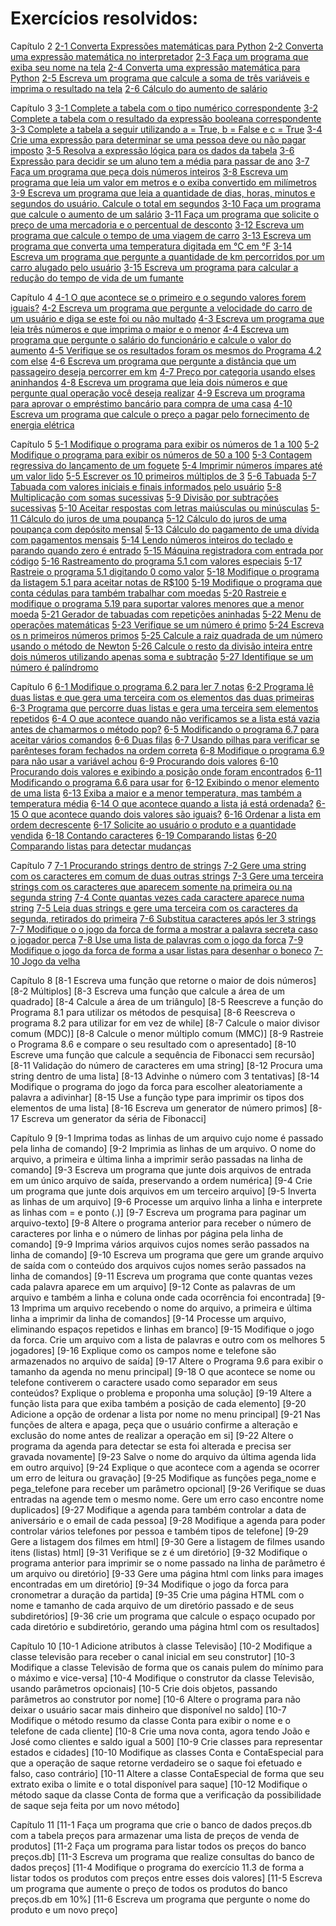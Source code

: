 # Exercícios resolvidos:

Capítulo 2
[2-1 Converta Expressões matemáticas para Python](https://github.com/YuriAoyamaSE/codigo_s/blob/main/exercicios/02-01.py)
[2-2 Converta uma expressão matemática no interpretador](https://github.com/YuriAoyamaSE/codigo_s/blob/main/exercicios/02-02.py)
[2-3 Faça um programa que exiba seu nome na tela](https://github.com/YuriAoyamaSE/codigo_s/blob/main/exercicios/02-03.py)
[2-4 Converta uma expressão matemática para Python](https://github.com/YuriAoyamaSE/codigo_s/blob/main/exercicios/02-04.py)
[2-5 Escreva um programa que calcule a soma de três variáveis e imprima o resultado na tela](https://github.com/YuriAoyamaSE/codigo_s/blob/main/exercicios/02-05.py)
[2-6 Cálculo do aumento de salário](https://github.com/YuriAoyamaSE/codigo_s/blob/main/exercicios/02-06.py)

Capítulo 3
[3-1 Complete a tabela com o tipo numérico correspondente](https://github.com/YuriAoyamaSE/codigo_s/blob/main/exercicios/03-01)
[3-2 Complete a tabela com o resultado da expressão booleana correspondente](https://github.com/YuriAoyamaSE/codigo_s/blob/main/exercicios/03-02)
[3-3 Complete a tabela a seguir utilizando a = True, b = False e c = True](https://github.com/YuriAoyamaSE/codigo_s/blob/main/exercicios/03-03)
[3-4 Crie uma expressão para determinar se uma pessoa deve ou não pagar imposto](https://github.com/YuriAoyamaSE/codigo_s/blob/main/exercicios/03-04)
[3-5 Resolva a expressão lógica para os dados da tabela](https://github.com/YuriAoyamaSE/codigo_s/blob/main/exercicios/03-05)
[3-6 Expressão para decidir se um aluno tem a média para passar de ano](https://github.com/YuriAoyamaSE/codigo_s/blob/main/exercicios/03-06)
[3-7 Faça um programa que peça dois números inteiros](https://github.com/YuriAoyamaSE/codigo_s/blob/main/exercicios/03-07.py)
[3-8 Escreva um programa que leia um valor em metros e o exiba convertido em milímetros](https://github.com/YuriAoyamaSE/codigo_s/blob/main/exercicios/03-08.py)
[3-9 Escreva um programa que leia a quantidade de dias, horas, minutos e segundos do usuário. Calcule o total em segundos](https://github.com/YuriAoyamaSE/codigo_s/blob/main/exercicios/03-09.py)
[3-10 Faça um programa que calcule o aumento de um salário](https://github.com/YuriAoyamaSE/codigo_s/blob/main/exercicios/03-10.py)
[3-11 Faça um programa que solicite o preço de uma mercadoria e o percentual de desconto](https://github.com/YuriAoyamaSE/codigo_s/blob/main/exercicios/03-11.py)
[3-12 Escreva um programa que calcule o tempo de uma viagem de carro](https://github.com/YuriAoyamaSE/codigo_s/blob/main/exercicios/03-12.py)
[3-13 Escreva um programa que converta uma temperatura digitada em °C em °F](https://github.com/YuriAoyamaSE/codigo_s/blob/main/exercicios/03-13.py)
[3-14 Escreva um programa que pergunte a quantidade de km percorridos por um carro alugado pelo usuário](https://github.com/YuriAoyamaSE/codigo_s/blob/main/exercicios/03-14.py)
[3-15 Escreva um programa para calcular a redução do tempo de vida de um fumante](https://github.com/YuriAoyamaSE/codigo_s/blob/main/exercicios/03-15.py)

Capítulo 4
[4-1 O que acontece se o primeiro e o segundo valores forem iguais?](https://github.com/YuriAoyamaSE/codigo_s/blob/main/exercicios/04-01)
[4-2 Escreva um programa que pergunte a velocidade do carro de um usuário e diga se este foi ou não multado](https://github.com/YuriAoyamaSE/codigo_s/blob/main/exercicios/04-02.py)
[4-3 Escreva um programa que leia três números e que imprima o maior e o menor](https://github.com/YuriAoyamaSE/codigo_s/blob/main/exercicios/04-03.py)
[4-4 Escreva um programa que pergunte o salário do funcionário e calcule o valor do aumento](https://github.com/YuriAoyamaSE/codigo_s/blob/main/exercicios/04-04.py)
[4-5 Verifique se os resultados foram os mesmos do Programa 4.2 com else](https://github.com/YuriAoyamaSE/codigo_s/blob/main/exercicios/04-05)
[4-6 Escreva um programa que pergunte a distância que um passageiro deseja percorrer em km](https://github.com/YuriAoyamaSE/codigo_s/blob/main/exercicios/04-06.py)
[4-7 Preço por categoria usando elses aninhandos](https://github.com/YuriAoyamaSE/codigo_s/blob/main/exercicios/04-07)
[4-8 Escreva um programa que leia dois números e que pergunte qual operação você deseja realizar](https://github.com/YuriAoyamaSE/codigo_s/blob/main/exercicios/04-08.py)
[4-9 Escreva um programa para aprovar o empréstimo bancário para compra de uma casa](https://github.com/YuriAoyamaSE/codigo_s/blob/main/exercicios/04-09.py)
[4-10 Escreva um programa que calcule o preço a pagar pelo fornecimento de energia elétrica](https://github.com/YuriAoyamaSE/codigo_s/blob/main/exercicios/04-10.py)

Capítulo 5
[5-1 Modifique o programa para exibir os números de 1 a 100](https://github.com/YuriAoyamaSE/codigo_s/blob/main/exercicios/05-01.py)
[5-2 Modifique o programa para exibir os números de 50 a 100](https://github.com/YuriAoyamaSE/codigo_s/blob/main/exercicios/05-01.py)
[5-3 Contagem regressiva do lançamento de um foguete](https://github.com/YuriAoyamaSE/codigo_s/blob/main/exercicios/05-03.py)
[5-4 Imprimir números ímpares até um valor lido](https://github.com/YuriAoyamaSE/codigo_s/blob/main/exercicios/05-04.py)
[5-5 Escrever os 10 primeiros múltiplos de 3](https://github.com/YuriAoyamaSE/codigo_s/blob/main/exercicios/05-05.py)
[5-6 Tabuada](https://github.com/YuriAoyamaSE/codigo_s/blob/main/exercicios/05-06.py)
[5-7 Tabuada com valores iniciais e finais informados pelo usuário](https://github.com/YuriAoyamaSE/codigo_s/blob/main/exercicios/05-07.py)
[5-8 Multiplicação com somas sucessivas](https://github.com/YuriAoyamaSE/codigo_s/blob/main/exercicios/05-08.py)
[5-9 Divisão por subtrações sucessivas](https://github.com/YuriAoyamaSE/codigo_s/blob/main/exercicios/05-09.py)
[5-10 Aceitar respostas com letras maiúsculas ou minúsculas](https://github.com/YuriAoyamaSE/codigo_s/blob/main/exercicios/05-10.py)
[5-11 Cálculo do juros de uma poupança](https://github.com/YuriAoyamaSE/codigo_s/blob/main/exercicios/05-11.py)
[5-12 Cálculo do juros de uma poupança com depósito mensal](https://github.com/YuriAoyamaSE/codigo_s/blob/main/exercicios/05-12.py)
[5-13 Cálculo do pagamento de uma dívida com pagamentos mensais](https://github.com/YuriAoyamaSE/codigo_s/blob/main/exercicios/05-13.py)
[5-14 Lendo números inteiros do teclado e parando quando zero é entrado](https://github.com/YuriAoyamaSE/codigo_s/blob/main/exercicios/05-14.py)
[5-15 Máquina registradora com entrada por código](https://github.com/YuriAoyamaSE/codigo_s/blob/main/exercicios/05-15.py)
[5-16 Rastreamento do programa 5.1 com valores especiais](https://github.com/YuriAoyamaSE/codigo_s/blob/main/exercicios/05-16)
[5-17 Rastreie o programa 5.1 digitando 0 como valor](https://github.com/YuriAoyamaSE/codigo_s/blob/main/exercicios/05-17)
[5-18 Modifique o programa da listagem 5.1 para aceitar notas de R$100](https://github.com/YuriAoyamaSE/codigo_s/blob/main/exercicios/05-18.py)
[5-19 Modifique o programa que conta cédulas para também trabalhar com moedas](https://github.com/YuriAoyamaSE/codigo_s/blob/main/exercicios/05-19.py)
[5-20 Rastreie e modifique o programa 5.19 para suportar valores menores que a menor moeda](https://github.com/YuriAoyamaSE/codigo_s/blob/main/exercicios/05-20.py)
[5-21 Gerador de tabuadas com repetições aninhadas](https://github.com/YuriAoyamaSE/codigo_s/blob/main/exercicios/05-21.py)
[5-22 Menu de operações matemáticas](https://github.com/YuriAoyamaSE/codigo_s/blob/main/exercicios/05-22.py)
[5-23 Verifique se um número é primo](https://github.com/YuriAoyamaSE/codigo_s/blob/main/exercicios/05-23.py)
[5-24 Escreva os n primeiros números primos](https://github.com/YuriAoyamaSE/codigo_s/blob/main/exercicios/05-24.py)
[5-25 Calcule a raiz quadrada de um número usando o método de Newton](https://github.com/YuriAoyamaSE/codigo_s/blob/main/exercicios/05-25.py)
[5-26 Calcule o resto da divisão inteira entre dois números utilizando apenas soma e subtração](https://github.com/YuriAoyamaSE/codigo_s/blob/main/exercicios/05-26.py)
[5-27 Identifique se um número é palíndromo](https://github.com/YuriAoyamaSE/codigo_s/blob/main/exercicios/05-27.py)

Capítulo 6
[6-1 Modifique o programa 6.2 para ler 7 notas](https://github.com/YuriAoyamaSE/codigo_s/blob/main/exercicios/06-01.py)
[6-2 Programa lê duas listas e que gera uma terceira com os elementos das duas primeiras](https://github.com/YuriAoyamaSE/codigo_s/blob/main/exercicios/06-02.py)
[6-3 Programa que percorre duas listas e gera uma terceira sem elementos repetidos](https://github.com/YuriAoyamaSE/codigo_s/blob/main/exercicios/06-03.py)
[6-4 O que acontece quando não verificamos se a lista está vazia antes de chamarmos o método pop?](https://github.com/YuriAoyamaSE/codigo_s/blob/main/exercicios/06-04)
[6-5 Modificando o programa 6.7 para aceitar vários comandos](https://github.com/YuriAoyamaSE/codigo_s/blob/main/exercicios/06-05.py)
[6-6 Duas filas](https://github.com/YuriAoyamaSE/codigo_s/blob/main/exercicios/06-06.py)
[6-7 Usando pilhas para verificar se parênteses foram fechados na ordem correta](https://github.com/YuriAoyamaSE/codigo_s/blob/main/exercicios/06-07.py)
[6-8 Modifique o programa 6.9 para não usar a variável achou](https://github.com/YuriAoyamaSE/codigo_s/blob/main/exercicios/06-08.py)
[6-9 Procurando dois valores](https://github.com/YuriAoyamaSE/codigo_s/blob/main/exercicios/06-09.py)
[6-10 Procurando dois valores e exibindo a posição onde foram encontrados](https://github.com/YuriAoyamaSE/codigo_s/blob/main/exercicios/06-10.py)
[6-11 Modificando o programa 6.6 para usar for](https://github.com/YuriAoyamaSE/codigo_s/blob/main/exercicios/06-11.py)
[6-12 Exibindo o menor elemento de uma lista](https://github.com/YuriAoyamaSE/codigo_s/blob/main/exercicios/06-12.py)
[6-13 Exiba a maior e a menor temperatura, mas também a temperatura média](https://github.com/YuriAoyamaSE/codigo_s/blob/main/exercicios/06-13.py)
[6-14 O que acontece quando a lista já está ordenada?](https://github.com/YuriAoyamaSE/codigo_s/blob/main/exercicios/06-14)
[6-15 O que acontece quando dois valores são iguais?](https://github.com/YuriAoyamaSE/codigo_s/blob/main/exercicios/06-15)
[6-16 Ordenar a lista em ordem decrescente](https://github.com/YuriAoyamaSE/codigo_s/blob/main/exercicios/06-16.py)
[6-17 Solicite ao usuário o produto e a quantidade vendida](https://github.com/YuriAoyamaSE/codigo_s/blob/main/exercicios/06-17.py)
[6-18 Contando caracteres](https://github.com/YuriAoyamaSE/codigo_s/blob/main/exercicios/06-18.py)
[6-19 Comparando listas](https://github.com/YuriAoyamaSE/codigo_s/blob/main/exercicios/06-19.py)
[6-20 Comparando listas para detectar mudanças](https://github.com/YuriAoyamaSE/codigo_s/blob/main/exercicios/06-20.py)

Capítulo 7
[7-1 Procurando strings dentro de strings](https://github.com/YuriAoyamaSE/codigo_s/blob/main/exercicios/07-01.py)
[7-2 Gere uma string com os caracteres em comum de duas outras strings](https://github.com/YuriAoyamaSE/codigo_s/blob/main/exercicios/07-02.py)
[7-3 Gere uma terceira strings com os caracteres que aparecem somente na primeira ou na segunda string](https://github.com/YuriAoyamaSE/codigo_s/blob/main/exercicios/07-03.py)
[7-4 Conte quantas vezes cada caractere aparece numa string](https://github.com/YuriAoyamaSE/codigo_s/blob/main/exercicios/07-04.py)
[7-5 Leia duas strings e gere uma terceira com os caracteres da segunda, retirados do primeira](https://github.com/YuriAoyamaSE/codigo_s/blob/main/exercicios/07-05.py)
[7-6 Substitua caracteres após ler 3 strings](https://github.com/YuriAoyamaSE/codigo_s/blob/main/exercicios/07-06.py)
[7-7 Modifique o o jogo da forca de forma a mostrar a palavra secreta caso o jogador perca](https://github.com/YuriAoyamaSE/codigo_s/blob/main/exercicios/07-07.py)
[7-8 Use uma lista de palavras com o jogo da forca](https://github.com/YuriAoyamaSE/codigo_s/blob/main/exercicios/07-08.py)
[7-9 Modifique o jogo da forca de forma a usar listas para desenhar o boneco](https://github.com/YuriAoyamaSE/codigo_s/blob/main/exercicios/07-09.py)
[7-10 Jogo da velha](https://github.com/YuriAoyamaSE/codigo_s/blob/main/exercicios/07-10.py)

Capítulo 8
[8-1 Escreva uma função que retorne o maior de dois números]
[8-2 Múltiplos]
[8-3 Escreva uma função que calcule a área de um quadrado]
[8-4 Calcule a área de um triângulo]
[8-5 Reescreve a função do Programa 8.1 para utilizar os métodos de pesquisa]
[8-6 Reescreva o programa 8.2 para utilizar for em vez de while]
[8-7 Calcule o maior divisor comum (MDC)]
[8-8 Calcule o menor múltiplo comum (MMC)]
[8-9 Rastreie o Programa 8.6 e compare o seu resultado com o apresentado]
[8-10 Escreve uma função que calcule a sequência de Fibonacci sem recursão]
[8-11 Validação do número de caracteres em uma string]
[8-12 Procura uma string dentro de uma lista]
[8-13 Advinhe o número com 3 tentativas]
[8-14 Modifique o programa do jogo da forca para escolher aleatoriamente a palavra a adivinhar]
[8-15 Use a função type para imprimir os tipos dos elementos de uma lista]
[8-16 Escreva um generator de número primos]
[8-17 Escreva um generator da séria de Fibonacci]

Capítulo 9
[9-1 Imprima todas as linhas de um arquivo cujo nome é passado pela linha de comando]
[9-2 Imprimia as linhas de um arquivo. O nome do arquivo, a primeira e última linha a imprimir serão passadas na linha de comando]
[9-3 Escreva um programa que junte dois arquivos de entrada em um único arquivo de saída, preservando a ordem numérica]
[9-4 Crie um programa que junte dois arquivos em um terceiro arquivo]
[9-5 Inverta as linhas de um arquivo]
[9-6 Processe um arquivo linha a linha e interprete as linhas com = e ponto (.)]
[9-7 Escreva um programa para paginar um arquivo-texto]
[9-8 Altere o programa anterior para receber o número de caracteres por linha e o número de linhas por página pela linha de comando]
[9-9 Imprima vários arquivos cujos nomes serão passados na linha de comando]
[9-10 Escreva um programa que gere um grande arquivo de saída com o conteúdo dos arquivos cujos nomes serão passados na linha de comandos]
[9-11 Escreva um programa que conte quantas vezes cada palavra aparece em um arquivo]
[9-12 Conte as palavras de um arquivo e também a linha e coluna onde cada ocorrência foi encontrada]
[9-13 Imprima um arquivo recebendo o nome do arquivo, a primeira e última linha a imprimir da linha de comandos]
[9-14 Processe um arquivo, eliminando espaços repetidos e linhas em branco]
[9-15 Modifique o jogo da forca. Crie um arquivo com a lista de palavras e outro com os melhores 5 jogadores]
[9-16 Explique como os campos nome e telefone são armazenados no arquivo de saída]
[9-17 Altere o Programa 9.6 para exibir o tamanho da agenda no menu principal]
[9-18 O que acontece se nome ou telefone contiverem o caractere usado como separador em seus conteúdos? Explique o problema e proponha uma solução]
[9-19 Altere a função lista para que exiba também a posição de cada elemento]
[9-20 Adicione a opção de ordenar a lista por nome no menu principal]
[9-21 Nas funções de altera e apaga, peça que o usuário confirme a alteração e exclusão do nome antes de realizar a operação em si]
[9-22 Altere o programa da agenda para detectar se esta foi alterada e precisa ser gravada novamente]
[9-23 Salve o nome do arquivo da última agenda lida em outro arquivo]
[9-24 Explique o que acontece com a agenda se ocorrer um erro de leitura ou gravação]
[9-25 Modifique as funções pega_nome e pega_telefone para receber um parâmetro opcional]
[9-26 Verifique se duas entradas na agende tem o mesmo nome. Gere um erro caso encontre nome duplicados]
[9-27 Modifique a agenda para também controlar a data de aniversário e o email de cada pessoa]
[9-28 Modifique a agenda para poder controlar vários telefones por pessoa e também tipos de telefone]
[9-29 Gere a listagem dos filmes em html]
[9-30 Gere a listagem de filmes usando itens (listas) html]
[9-31 Verifique se z é um diretório]
[9-32 Modifique o programa anterior para imprimir se o nome passado na linha de parâmetro é um arquivo ou diretório]
[9-33 Gere uma página html com links para images encontradas em um diretório]
[9-34 Modifique o jogo da forca para cronometrar a duração da partida]
[9-35 Crie uma página HTML com o nome e tamanho de cada arquivo de um diretório passado e de seus subdiretórios]
[9-36 crie um programa que calcule o espaço ocupado por cada diretório e subdiretório, gerando uma página html com os resultados]

Capítulo 10
[10-1 Adicione atributos à classe Televisão]
[10-2 Modifique a classe televisão para receber o canal inicial em seu construtor]
[10-3 Modifique a classe Televisão de forma que os canais pulem do mínimo para o máximo e vice-versa]
[10-4 Modifique o construtor da classe Televisão, usando parâmetros opcionais]
[10-5 Crie dois objetos, passando parâmetros ao construtor por nome]
[10-6 Altere o programa para não deixar o usuário sacar mais dinheiro que disponível no saldo]
[10-7 Modifique o método resumo da classe Conta para exibir o nome e o telefone de cada cliente]
[10-8 Crie uma nova conta, agora tendo João e José como clientes e saldo igual a 500]
[10-9 Crie classes para representar estados e cidades]
[10-10 Modifique as classes Conta e ContaEspecial para que a operação de saque retorne verdadeiro se o saque foi efetuado e falso, caso contrário]
[10-11 Altere a classe ContaEspecial de forma que seu extrato exiba o limite e o total disponível para saque]
[10-12 Modifique o método saque da classe Conta de forma que a verificação da possibilidade de saque seja feita por um novo método]

Capítulo 11
[11-1 Faça um programa que crie o banco de dados preços.db com a tabela preços para armazenar uma lista de preços de venda de produtos]
[11-2 Faça um programa para listar todos os preços do banco preços.db]
[11-3 Escreva um programa que realize consultas do banco de dados preços]
[11-4 Modifique o programa do exercício 11.3 de forma a listar todos os produtos com preços entre esses dois valores]
[11-5 Escreva um programa que aumente o preço de todos os produtos do banco preços.db em 10%]
[11-6 Escreva um programa que pergunte o nome do produto e um novo preço]